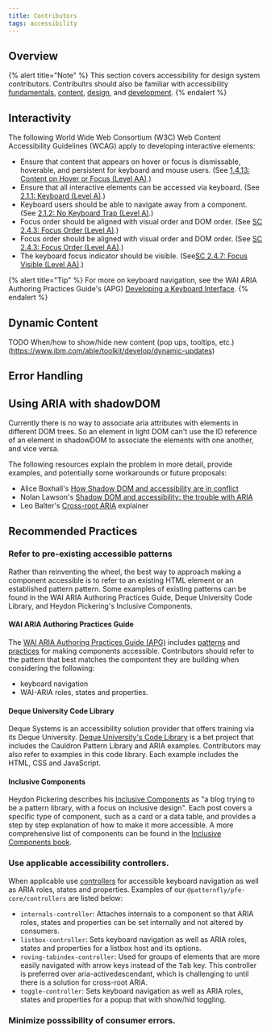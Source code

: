 ```yaml
---
title: Contributors
tags: accessibility
---
```


## Overview

{% alert title="Note" %}
This section covers accessibility for design system contributors. Contribultrs should also be familiar with accessibility [fundamentals](./fundamentals), [content](./content), [design](./design), and [development](./design).
{% endalert %}


## Interactivity
The following World Wide Web Consortium (W3C) Web Content Accessibility Guidelines (WCAG) apply to developing interactive elements:

- Ensure that content that appears on hover or focus is dismissable, hoverable, and persistent for keyboard and mouse users. (See [1.4.13: Content on Hover or Focus (Level AA)](https://www.w3.org/WAI/WCAG22/Understanding/content-on-hover-or-focus.html).)
- Ensure that all interactive elements can be accessed via keyboard. (See [2.1.1: Keyboard (Level A)](https://www.w3.org/WAI/WCAG22/Understanding/keyboard.html).)
- Keyboard users should be able to navigate away from a component. (See [2.1.2: No Keyboard Trap (Level A)](https://www.w3.org/WAI/WCAG22/Understanding/no-keyboard-trap.html).)
- Focus order should be aligned with visual order and DOM order. (See [SC 2.4.3: Focus Order (Level A)](https://www.w3.org/WAI/WCAG22/Understanding/focus-order.html).)
- Focus order should be aligned with visual order and DOM order. (See [SC 2.4.3: Focus Order (Level AA)](https://www.w3.org/WAI/WCAG22/Understanding/focus-visible.html).)
- The keyboard focus indicator should be visible. (See[SC 2.4.7: Focus Visible (Level AA)](https://www.w3.org/WAI/WCAG22/Understanding/focus-visible.html).)

{% alert title="Tip" %}
For more on keyboard navigation, see the WAI ARIA Authoring Practices Guide's  (APG) [Developing a Keyboard Interface](https://www.w3.org/WAI/ARIA/apg/practices/keyboard-interface/).
{% endalert %}

## Dynamic Content
TODO When/how to show/hide new content (pop ups, tooltips, etc.) (https://www.ibm.com/able/toolkit/develop/dynamic-updates)


## Error Handling


## Using ARIA with shadowDOM
Currently there is no way to associate aria attributes with elements in different DOM trees. So an element in light DOM can't use the ID reference of an element in shadowDOM to associate the elements with one another, and vice versa. 

The following resources explain the problem in more detail, provide examples, and potentially some workarounds or future proposals:

- Alice Boxhall's [How Shadow DOM and accessibility are in conflict](https://alice.pages.igalia.com/blog/how-shadow-dom-and-accessibility-are-in-conflict/)
- Nolan Lawson's [Shadow DOM and accessibility: the trouble with ARIA](https://nolanlawson.com/2022/11/28/shadow-dom-and-accessibility-the-trouble-with-aria/)
- Leo Balter's [Cross-root ARIA](https://github.com/leobalter/cross-root-aria-delegation/blob/main/explainer.md) explainer

## Recommended Practices

### Refer to pre-existing accessible patterns

Rather than reinventing the wheel, the best way to approach making a component accessible is to refer to an existing HTML element or an established pattern pattern. Some examples of existing patterns can be found in the WAI ARIA Authoring Practices Guide, Deque University Code Library, and Heydon Pickering's Inclusive Components.

#### WAI ARIA Authoring Practices Guide

The [WAI ARIA Authoring Practices Guide (APG)](https://www.w3.org/WAI/ARIA/apg) includes [patterns](https://www.w3.org/WAI/ARIA/apg/patterns/) and [practices](https://www.w3.org/WAI/ARIA/apg/practices/) for making components accessible. Contributors should refer to the pattern that best matches the compontent they are building when considering the following:
- keyboard navigation
- WAI-ARIA roles, states and properties.

#### Deque University Code Library

Deque Systems is an accessibility solution provider that offers training via its Deque University. [Deque University's Code Library](https://dequeuniversity.com/library/) is a bet project that includes the Cauldron Pattern Library and ARIA examples. Contributors may also refer to examples in this code library. Each example includes the HTML, CSS and JavaScript.

#### Inclusive Components

Heydon Pickering describes his [Inclusive Components](https://inclusive-components.design) as "a blog trying to be a pattern library, with a focus on inclusive design". Each post covers a specific type of component, such as a card or a data table, and provides a step by step explanation of how to make it more accessible. A more comprehensive list of components can be found in the [Inclusive Components book](http://book.inclusive-components.design/).

### Use applicable accessibility controllers.

When applicable use [controllers](https://lit.dev/docs/api/controllers/) for accessible keyboard navigation as well as ARIA roles, states and properties. Examples of our `@patternfly/pfe-core/controllers` are listed below:

- `internals-controller`: Attaches internals to a component so that ARIA roles, states and properties can be set internally and not altered by consumers.
- `listbox-controller`: Sets keyboard navigation as well as ARIA roles, states and properties for a listbox host and its options.
- `roving-tabindex-controller`: Used for groups of elements that are more easily navigated with arrow keys instead of the <kbd>Tab</kbd> key. This controller is preferred over aria-activedescendant, which is challenging to until there is a solution for cross-root ARIA. 
- `toggle-controller`: Sets keyboard navigation as well as ARIA roles, states and properties for a popup that with show/hid toggling.

### Minimize posssibility of consumer errors.